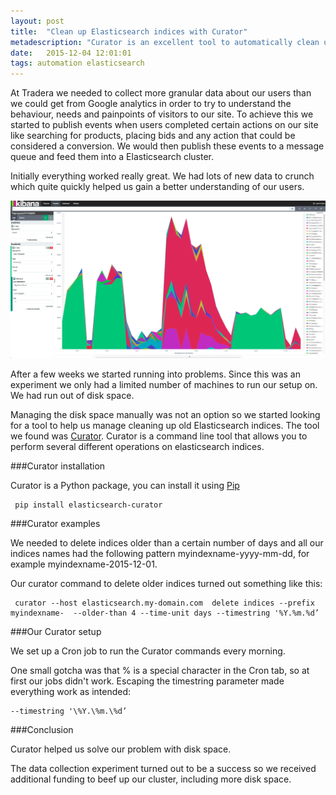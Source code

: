```yaml
---
layout: post
title:  "Clean up Elasticsearch indices with Curator"
metadescription: "Curator is an excellent tool to automatically clean up old indices in Elasticsearch"
date:   2015-12-04 12:01:01
tags: automation elasticsearch
---
```


At Tradera we needed to collect more granular data about our users than we could get from Google analytics in order to try to understand the behaviour, needs and painpoints of visitors to our site. 
To achieve this we started to publish events when users completed certain actions on our site like searching for products, placing bids and any action that could be considered a conversion. We would then publish these events to a message queue and feed them into a Elasticsearch cluster.

Initially everything worked really great. We had lots of new data to crunch which quite quickly helped us gain a better understanding of our users.

<img src="/public/images/curator/kibana.png" alt="Kibana graphs" />

After a few weeks we started running into problems. Since this was an experiment we only had a limited number of machines to run our setup on. We had run out of disk space.

Managing the disk space manually was not an option so we started looking for a tool to help us manage cleaning up old Elasticsearch indices. The tool we found was [Curator](https://github.com/elastic/curator).
Curator is a command line tool that allows you to perform several different operations on elasticsearch indices.

###Curator installation

Curator is a Python package, you can install it using [Pip](https://pypi.python.org/pypi/pip)

     pip install elasticsearch-curator

###Curator examples

We needed to delete indices older than a certain number of days and all our indices names had the following pattern myindexname-yyyy-mm-dd, for example myindexname-2015-12-01.

Our curator command to delete older indices turned out something like this:

     curator --host elasticsearch.my-domain.com  delete indices --prefix myindexname-  --older-than 4 --time-unit days --timestring '%Y.%m.%d’

###Our Curator setup

We set up a Cron job to run the Curator commands every morning.

One small gotcha was that % is a special character in the Cron tab, so at first our jobs didn't work. Escaping the timestring parameter made everything work as intended:

    --timestring '\%Y.\%m.\%d’

###Conclusion

Curator helped us solve our problem with disk space.

The data collection experiment turned out to be a success so we received additional funding to beef up our cluster, including more disk space.